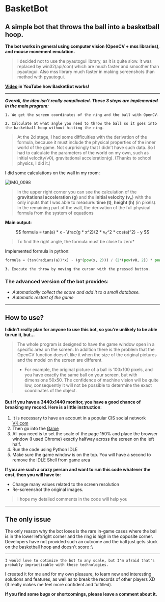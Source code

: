 # BasketBot
## A simple bot that throws the ball into a basketball hoop.

**The bot works in general using computer vision (OpenCV + mss libraries), and mouse movement emulation.**

>I decided not to use the pyautogui library, as it is quite slow. It was replaced by win32(api/con) which are much faster and smoother than pyautogui. Also mss library much faster in making screenshots than method with pyautogui.

**[Video](https://youtu.be/pxDiq9SRecY) in YouTube how BasketBot works!**

----
**_Overall, the idea isn't really complicated. These 3 steps are implemented in the main program:_**

`1. We get the screen coordinates of the ring and the ball with OpenCV.`

`2. Calculate at what angle you need to throw the ball so it goes into the basketball hoop without hitting the ring.`

>At the 2d stage, I had some difficulties with the derivation of the formula, because it must include the physical properties of the inner world of the game. Not surprisingly that I didn't have such data. So I had to calculate the parameters of the world on my own, such as initial velocity(v0), gravitational acceleration(g). (Thanks to school physics, I did it.)

I did some calculations on the wall in my room:

![IMG_0098](https://user-images.githubusercontent.com/104899233/232847993-deb48127-827f-455e-9220-8bce9557e147.jpg)
> In the upper right corner you can see the calculation of the **gravitational acceleration (g)** and the **initial velocity (v₀)** with the only inputs that I was able to measure: **time (t)**, **height (h)** (in pixels). In the remaining part of the wall, the derivation of the full physical formula from the system of equations

**Main output:**

$$
formula = tan(a) * x - \frac{g * x^2}{2 * v₀^2 * cos(a)^2} - y
$$
> To find the right angle, the formula must be close to zero*

Implemented formula in python:
```python
formula = (tan(radians(a))*x) - (g*(pow(x, 2))) / (2*(pow(v0, 2)) * pow((cos(radians(a)), 2))) - y
```

`3. Execute the throw by moving the cursor with the pressed button.`

### The advanced version of the bot provides:

- *Automatically collect the score and add it to a small database.*
- *Automatic restart of the game*

----

## How to use?

**I didn't really plan for anyone to use this bot, so you're unlikely to be able to run it, but...**

>The whole program is designed to have the game window open in a specific area on the screen. In addition there is the problem that the OpenCV function doesn't like it when the size of the original pictures and the model on the screen are different.
>- For example, the original picture of a ball is 100x100 pixels, and you have exactly the same ball on your screen, but with dimensions 50x50. The confidence of machine vision will be quite low, consequently it will not be possible to determine the exact coordinates of the object.

#### But if you have a 3440x1440 monitor, you have a good chance of breaking my record. Here is a little instruction:

1. It is necessary to have an account in a popular CIS social network [VK.com](https://vk.com)
2. Then go into the [Game](https://vk.com/app6657931)
3. All you need is to set the scale of the page 150% and place the browser window (I used Chrome) exactly halfway across the screen on the left half.
4. Run the code using Python IDLE
5. Make sure the game window is on the top. You will have a second to remove the IDLE Shell from game area


**If you are such a crazy person and want to run this code whatever the cost, then you will have to:**
- Change many values related to the screen resolution
- Re-screenshot the original images.

>I hope my detailed comments in the code will help you
----
## The only issue
The only reason why the bot loses is the rare in-game cases where the ball is in the lower left/right corner and the ring is high in the opposite corner. Developers have not provided such an outcome and the ball just gets stuck on the basketball hoop and doesn't score :\

---

    I would love to optimize the bot to any scale, but I'm afraid that's probably impracticable with these technologies. 

I created it for me and for my own pleasure, to learn new and interesting solutions and features, as well as to break the records of other players XD (It really makes me feel more confident and fulfilled).

**If you find some bugs or shortcomings, please leave a comment about it.**
